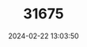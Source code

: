 ---
title: "31675"
category: "Angostura ossana"
draft: false
date: 2024-02-22 13:03:50
languages:
  Spanish; Castilian: ["Cupa del País", "Quina del País"]
---